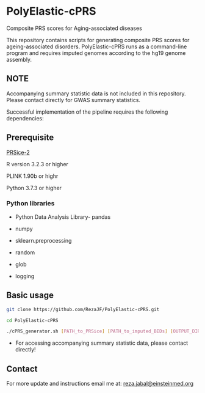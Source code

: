 # PolyElastic-cPRS
Composite PRS scores for Aging-associated diseases

This repository contains scripts for generating composite PRS scores for ageing-associated disorders. PolyElastic-cPRS runs as a command-line program and requires imputed genomes according to the hg19 genome assembly.

## NOTE

Accompanying summary statistic data is not included in this repository. Please contact directly for GWAS summary statistics.

Successful implementation of the pipeline requires the following dependencies:

## Prerequisite
[PRSice-2](https://www.prsice.info/)

R version 3.2.3 or higher

PLINK 1.90b or highr

Python 3.7.3 or higher

### Python libraries

- Python Data Analysis Library- pandas

- numpy

- sklearn.preprocessing

- random

- glob

- logging

## Basic usage

```bash
git clone https://github.com/RezaJF/PolyElastic-cPRS.git

cd PolyElastic-cPRS

./cPRS_generator.sh [PATH_to_PRSice] [PATH_to_imputed_BEDs] [OUTPUT_DIRECTORY]
```
- For accessing accompanying summary statistic data, please contact directly!

## Contact
For more update and instructions email me at: reza.jabal@einsteinmed.org


